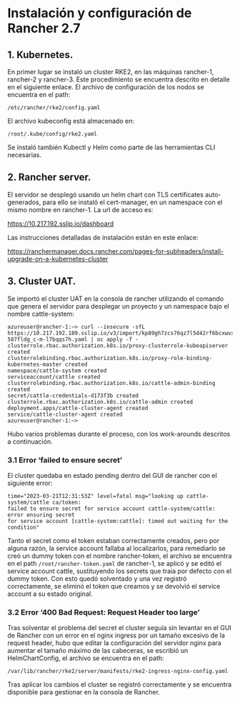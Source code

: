 # Instalación y configuración de Rancher 2.7
## 1. Kubernetes.
En primer lugar se instaló un cluster RKE2, en las máquinas rancher-1, rancher-2 y rancher-3.
Este procedimiento se encuentra descrito en detalle en el siguiente enlace.
El archivo de configuración de los nodos se encuentra en el path:
```
/etc/rancher/rke2/config.yaml
```

El archivo kubeconfig está almacenado en:
```
/root/.kube/config/rke2.yaml
```
Se instaló también Kubectl y Helm como parte de las herramientas CLI necesarias.

## 2. Rancher server.
El servidor se desplegó usando un helm chart con TLS certificates auto-generados, para ello se
instaló el cert-manager, en un namespace con el mismo nombre en rancher-1.
La url de acceso es: 

https://10.217.192.sslip.io/dashboard

Las instrucciones detalladas de instalación están en este enlace: 

https://ranchermanager.docs.rancher.com/pages-for-subheaders/install-upgrade-on-a-kubernetes-cluster

## 3. Cluster UAT.
Se importó el cluster UAT en la consola de rancher utilizando el comando que genera el servidor
para desplegar un proyecto y un namespace bajo el nombre cattle-system:

``` 
azureuser@rancher-1:~> curl --insecure -sfL
https://10.217.192.189.sslip.io/v3/import/kp89gh7zcs76qz7l5d42rf6bcxwvxhz9f6k5vrmbn74mcx2
587fldg_c-m-l7bqqs7h.yaml | oc apply -f -
clusterrole.rbac.authorization.k8s.io/proxy-clusterrole-kubeapiserver created
clusterrolebinding.rbac.authorization.k8s.io/proxy-role-binding-kubernetes-master created
namespace/cattle-system created
serviceaccount/cattle created
clusterrolebinding.rbac.authorization.k8s.io/cattle-admin-binding created
secret/cattle-credentials-d173f3b created
clusterrole.rbac.authorization.k8s.io/cattle-admin created
deployment.apps/cattle-cluster-agent created
service/cattle-cluster-agent created
azureuser@rancher-1:~>
```

Hubo varios problemas durante el proceso, con los work-arounds descritos a continuación.

### 3.1 Error ‘failed to ensure secret’

El cluster quedaba en estado pending dentro del GUI de rancher con el siguiente error:

```
time="2023-03-21T12:31:53Z" level=fatal msg="looking up cattle-system/cattle ca/token:
failed to ensure secret for service account cattle-system/cattle: error ensuring secret
for service account [cattle-system:cattle]: timed out waiting for the condition"
```

Tanto el secret como el token estaban correctamente creados, pero por alguna razón, la service
account fallaba al localizarlos, para remediarlo se creó un dummy token con el nombre
rancher-token, el archivo se encuentra en el path `/root/rancher-token.yaml` de rancher-1, se
aplicó y se editó el service account cattle, sustituyendo los secrets que traia por defecto con el
dummy token. Con esto quedó solventado y una vez registró correctamente, se eliminó el token
que creamos y se devolvió el service account a su estado original.

### 3.2 Error ‘400 Bad Request: Request Header too large’
Tras solventar el problema del secret el cluster seguía sin levantar en el GUI de Rancher con un
error en el nginx ingress por un tamaño excesivo de la request header, hubo que editar la
configuración del servidor nginx para aumentar el tamaño máximo de las cabeceras, se escribió
un HelmChartConfig, el archivo se encuentra en el path:

``` 
/var/lib/rancher/rke2/server/manifests/rke2-ingress-nginx-config.yaml
```

Tras aplicar los cambios el cluster se registró correctamente y se encuentra disponible para
gestionar en la consola de Rancher.